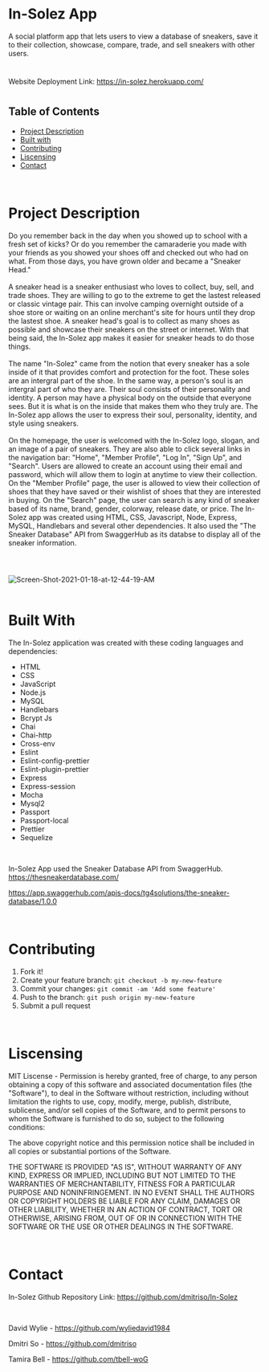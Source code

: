 # In-Solez App
 A social platform app that lets users to view a database of sneakers, save it to their collection, showcase, compare, trade, and sell sneakers with other users.
#

Website Deployment Link: https://in-solez.herokuapp.com/
#
## Table of Contents
* [Project Description](#description)
* [Built with](#installation)
* [Contributing](#contributing)
* [Liscensing](#liscensing)
* [Contact](#contact)

<br>

# Project Description
Do you remember back in the day when you showed up to school with a fresh set of kicks? Or do you remember the camaraderie you made with your friends as you showed your shoes off and checked out who had on what. From those days, you have grown older and became a "Sneaker Head."
<br>
<br>
A sneaker head is a sneaker enthusiast who loves to collect, buy, sell, and trade shoes. They are willing to go to the extreme to get the lastest released or classic vintage pair. This can involve camping overnight outside of a shoe store or waiting on an online merchant's site for hours until they drop the lastest shoe. A sneaker head's goal is to collect as many shoes as possible and showcase their sneakers on the street or internet. With that being said, the In-Solez app makes it easier for sneaker heads to do those things. 
<br>
<br>
The name "In-Solez" came from the notion that every sneaker has a sole inside of it that provides comfort and protection for the foot. These soles are an intergral part of the shoe. In the same way, a person's soul is an intergral part of who they are. Their soul consists of their personality and identity. A person may have a physical body on the outside that everyone sees. But it is what is on the inside that makes them who they truly are. The In-Solez app allows the user to express their soul, personality, identity, and style using sneakers.
<br>
<br>
 On the homepage, the user is welcomed with the In-Solez logo, slogan, and an image of a pair of sneakers. They are also able to click several links in the navigation bar: "Home", "Member Profile", "Log In", "Sign Up", and "Search". Users are allowed to create an account using their email and password, which will allow them to login at anytime to view their collection. On the "Member Profile" page, the user is allowed to view their collection of shoes that they have saved or their wishlist of shoes that they are interested in buying. On the "Search" page, the user can search is any kind of sneaker based of its name, brand, gender, colorway, release date, or price. The In-Solez app was created using HTML, CSS, Javascript, Node, Express, MySQL, Handlebars and several other dependencies. It also used the "The Sneaker Database" API from SwaggerHub as its databse to display all of the sneaker information.
#
<br>

<img src="https://i.ibb.co/BNMD7XB/Screen-Shot-2021-01-18-at-12-44-19-AM.png" alt="Screen-Shot-2021-01-18-at-12-44-19-AM" border="0">
<br>
<br>


# Built With
The In-Solez application was created with these coding languages and dependencies:
* HTML
* CSS
* JavaScript
* Node.js
* MySQL
* Handlebars
* Bcrypt Js
* Chai
* Chai-http
* Cross-env
* Eslint
* Eslint-config-prettier
* Eslint-plugin-prettier
* Express
* Express-session
* Mocha
* Mysql2
* Passport
* Passport-local
* Prettier
* Sequelize

<br>

In-Solez App used the Sneaker Database API from SwaggerHub.
https://thesneakerdatabase.com/

https://app.swaggerhub.com/apis-docs/tg4solutions/the-sneaker-database/1.0.0

<br>

# Contributing
1. Fork it!
2. Create your feature branch: `git checkout -b my-new-feature`
3. Commit your changes: `git commit -am 'Add some feature'`
4. Push to the branch: `git push origin my-new-feature`
5. Submit a pull request

<br>

# Liscensing
MIT Liscense - Permission is hereby granted, free of charge, to any person obtaining a copy of this software and associated documentation files (the "Software"), to deal in the Software without restriction, including without limitation the rights to use, copy, modify, merge, publish, distribute, sublicense, and/or sell copies of the Software, and to permit persons to whom the Software is furnished to do so, subject to the following conditions:

The above copyright notice and this permission notice shall be included in all copies or substantial portions of the Software.

THE SOFTWARE IS PROVIDED "AS IS", WITHOUT WARRANTY OF ANY KIND, EXPRESS OR IMPLIED, INCLUDING BUT NOT LIMITED TO THE WARRANTIES OF MERCHANTABILITY, FITNESS FOR A PARTICULAR PURPOSE AND NONINFRINGEMENT. IN NO EVENT SHALL THE AUTHORS OR COPYRIGHT HOLDERS BE LIABLE FOR ANY CLAIM, DAMAGES OR OTHER LIABILITY, WHETHER IN AN ACTION OF CONTRACT, TORT OR OTHERWISE, ARISING FROM, OUT OF OR IN CONNECTION WITH THE SOFTWARE OR THE USE OR OTHER DEALINGS IN THE SOFTWARE.

<br>

# Contact
In-Solez Github Repository Link: https://github.com/dmitriso/In-Solez

<br>

David Wylie - https://github.com/wyliedavid1984

Dmitri So - https://github.com/dmitriso

Tamira Bell - https://github.com/tbell-woG

